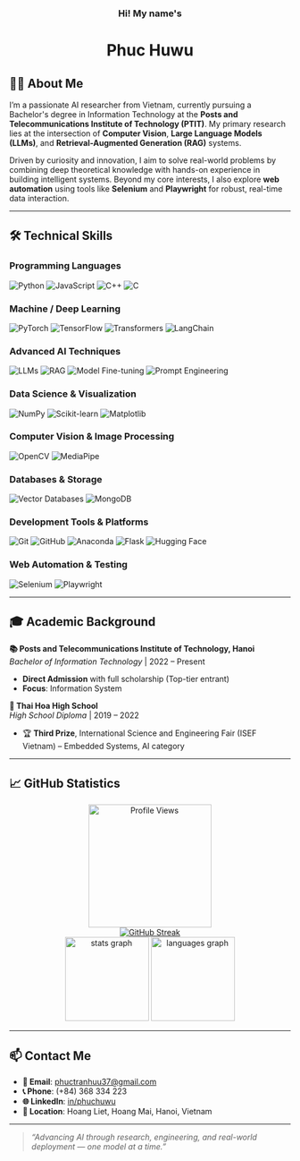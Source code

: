 <h3 align="center">Hi! My name's</h3>
<h1 align="center">Phuc Huwu</h1>

## 👨‍💻 About Me

I’m a passionate AI researcher from Vietnam, currently pursuing a Bachelor's degree in Information Technology at the **Posts and Telecommunications Institute of Technology (PTIT)**. My primary research lies at the intersection of **Computer Vision**, **Large Language Models (LLMs)**, and **Retrieval-Augmented Generation (RAG)** systems.

Driven by curiosity and innovation, I aim to solve real-world problems by combining deep theoretical knowledge with hands-on experience in building intelligent systems. Beyond my core interests, I also explore **web automation** using tools like **Selenium** and **Playwright** for robust, real-time data interaction.

---

## 🛠 Technical Skills

### **Programming Languages**

![Python](https://img.shields.io/badge/Python-3776AB?style=for-the-badge&logo=python&logoColor=white)
![JavaScript](https://img.shields.io/badge/JavaScript-0B2343?style=for-the-badge&logo=javascript&logoColor=#7DF1E)
![C++](https://img.shields.io/badge/C++-B2FCE4?style=for-the-badge&logo=c%2B%2B&logoColor=00599C)
![C](https://img.shields.io/badge/C-B2FCE4?style=for-the-badge&logo=c&logoColor=A8B9CC)

### **Machine / Deep Learning**

![PyTorch](https://img.shields.io/badge/PyTorch-EE4C2C?style=for-the-badge&logo=pytorch&logoColor=white)
![TensorFlow](https://img.shields.io/badge/TensorFlow-FF6F00?style=for-the-badge&logo=tensorflow&logoColor=white)
![Transformers](https://img.shields.io/badge/Transformers-FF6F00?style=for-the-badge&logo=huggingface&logoColor=white)
![LangChain](https://img.shields.io/badge/LangChain-1C3C3C?style=for-the-badge&logo=langchain&logoColor=white)

### **Advanced AI Techniques**

![LLMs](https://img.shields.io/badge/LLMs-412991?style=for-the-badge&logo=openai&logoColor=white)
![RAG](https://img.shields.io/badge/RAG-412991?style=for-the-badge&logo=openai&logoColor=white)
![Model Fine-tuning](https://img.shields.io/badge/Model%20Fine--tuning-412991?style=for-the-badge&logo=openai&logoColor=white)
![Prompt Engineering](https://img.shields.io/badge/Prompt%20Engineering-412991?style=for-the-badge&logo=openai&logoColor=white)

### **Data Science & Visualization**

![NumPy](https://img.shields.io/badge/NumPy-013243?style=for-the-badge&logo=numpy&logoColor=white)
![Scikit-learn](https://img.shields.io/badge/Scikit--learn-F7931E?style=for-the-badge&logo=scikit-learn&logoColor=white)
![Matplotlib](https://img.shields.io/badge/Matplotlib-11557C?style=for-the-badge&logo=matplotlib&logoColor=white)

### **Computer Vision & Image Processing**

![OpenCV](https://img.shields.io/badge/OpenCV-5C3EE8?style=for-the-badge&logo=opencv&logoColor=white)
![MediaPipe](https://img.shields.io/badge/MediaPipe-4285F4?style=for-the-badge&logo=google&logoColor=white)

### **Databases & Storage**

![Vector Databases](https://img.shields.io/badge/Vector%20Databases-4479A1?style=for-the-badge&logo=postgresql&logoColor=white)
![MongoDB](https://img.shields.io/badge/MongoDB-47A248?style=for-the-badge&logo=mongodb&logoColor=white)

### **Development Tools & Platforms**

![Git](https://img.shields.io/badge/Git-F05032?style=for-the-badge&logo=git&logoColor=white)
![GitHub](https://img.shields.io/badge/GitHub-181717?style=for-the-badge&logo=github&logoColor=white)
![Anaconda](https://img.shields.io/badge/Anaconda-44A833?style=for-the-badge&logo=anaconda&logoColor=white)
![Flask](https://img.shields.io/badge/Flask-3BABC3?style=for-the-badge&logo=flask&logoColor=white)
![Hugging Face](https://img.shields.io/badge/Hugging%20Face-013243?style=for-the-badge&logo=huggingface&logoColor=FFD21E)

### **Web Automation & Testing**

![Selenium](https://img.shields.io/badge/Selenium-B2FCE4?style=for-the-badge&logo=selenium&logoColor=43B02A)
![Playwright](https://img.shields.io/badge/Playwright-2EAD33?style=for-the-badge&logo=playwright&logoColor=white)

---

## 🎓 Academic Background

**📚 Posts and Telecommunications Institute of Technology, Hanoi**  
_Bachelor of Information Technology_ | 2022 – Present

-   **Direct Admission** with full scholarship (Top-tier entrant)
-   **Focus**: Information System

**🏫 Thai Hoa High School**  
_High School Diploma_ | 2019 – 2022

-   🏆 **Third Prize**, International Science and Engineering Fair (ISEF Vietnam) – Embedded Systems, AI category

---

## 📈 GitHub Statistics

<div align="center">
  <img src="https://komarev.com/ghpvc/?username=PhucHuwu&color=blue&style=flat-square" height="220" alt="Profile Views"  />
</div>

<div align="center">
  <a href="https://git.io/streak-stats"><img src="https://streak-stats.demolab.com?user=PhucHuwu&theme=github-dark-blue&border_radius=4&date_format=j%2Fn%5B%2FY%5D&mode=weekly" alt="GitHub Streak" /></a>
</div>

<div align="center">
  <img src="https://github-readme-stats.vercel.app/api?username=PhucHuwu&hide_title=false&hide_rank=false&show_icons=true&include_all_commits=true&count_private=false&disable_animations=false&theme=github_dark&locale=en&hide_border=false&order=1&hide=contribs,issues" height="150" alt="stats graph" />
  <img src="https://github-readme-stats.vercel.app/api/top-langs?username=PhucHuwu&locale=en&hide_title=false&layout=compact&card_width=320&langs_count=5&theme=github_dark&hide_border=false&order=2" height="150" alt="languages graph"  />
</div>

---

## 📫 Contact Me

-   **📧 Email**: [phuctranhuu37@gmail.com](mailto:phuctranhuu37@gmail.com)
-   **📞 Phone**: (+84) 368 334 223
-   **🌐 LinkedIn**: [in/phuchuwu](https://www.linkedin.com/in/phuchuwu)
-   **📍 Location**: Hoang Liet, Hoang Mai, Hanoi, Vietnam

---

> _“Advancing AI through research, engineering, and real-world deployment — one model at a time.”_
